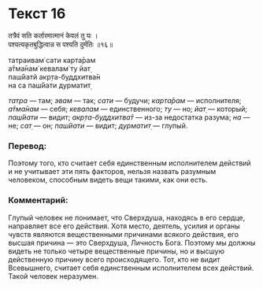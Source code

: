 # Текст 16

तत्रैवं सति कर्तारमात्मानं केवलं तु यः ।  
पश्यत्यकृतबुद्धित्वान्न स पश्यति दुर्मतिः ॥१६॥

татраивам̇ сати карта̄рам  
а̄тма̄нам̇ кевалам̇ ту йат̣  
паш́йатй акр̣та-буддхитва̄н  
на са паш́йати дурматит̣

_татра_ — там; _эвам_ — так; _сати_ — будучи; _карта̄рам_ — исполнителя; _а̄тма̄нам_ — себя; _кевалам_ — единственного; _ту_ — но; _йат̣_ — который; _паш́йати_ — видит; _акр̣та-буддхитва̄т_ — из-за недостатка разума; _на_ — не; _сат̣_ — он; _паш́йати_ — видит; _дурматит̣_ — глупый.

### Перевод:

Поэтому того, кто считает себя единственным исполнителем действий и не учитывает эти пять факторов, нельзя назвать разумным человеком, способным видеть вещи такими, как они есть.

### Комментарий:

Глупый человек не понимает, что Сверхдуша, находясь в его сердце, направляет все его действия. Хотя место, деятель, усилия и органы чувств являются вещественными причинами всякого действия, его высшая причина — это Сверхдуша, Личность Бога. Поэтому мы должны видеть не только четыре вещественные причины, но и высшую действенную причину всего происходящего. Тот, кто не видит Всевышнего, считает себя единственным исполнителем всех действий. Такой человек неразумен.